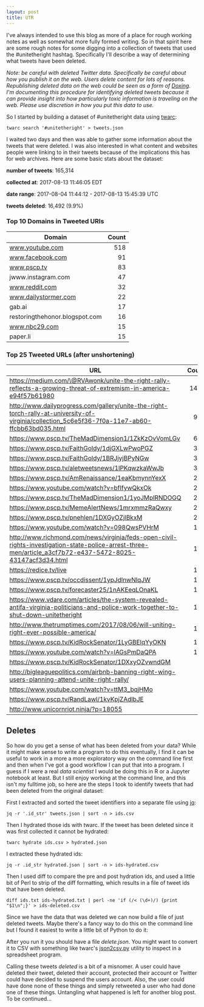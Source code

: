 ```yaml
---
layout: post
title: UTR
---
```


I've always intended to use this blog as more of a place for rough working notes
as well as somewhat more fully formed writing. So in that spirit here are some
rough notes for some digging into a collection of tweets that used the
#unitetheright hashtag. Specifically I'll describe a way of determining what
tweets have been deleted.

*Note: be careful with deleted Twitter data. Specifically be careful about
how you publish it on the web. Users delete content for lots of reasons.
Republishing deleted data on the web could be seen as a form of
[Doxing](https://en.wikipedia.org/wiki/Doxing). I'm documenting this procedure
for identifying deleted tweets because it can provide insight into how
particularly toxic information is traveling on the web. Please use discretion in
how you put this data to use.*

So I started by building a dataset of #unitetheright data using
[twarc](https://github.com/docnow/twarc):

    twarc search '#unitetheright' > tweets.json

I waited two days and then was able to gather some information about the
tweets that were deleted. I was also interested in what content and websites
people were linking to in their tweets because of the implications this has for
web archives. Here are some basic stats about the dataset:

**number of tweets**: 165,314

**collected at**: 2017-08-13 11:46:05 EDT

**date range**: 2017-08-04 11:44:12 - 2017-08-13 15:45:39 UTC

**tweets deleted**: 16,492 (9.9%)

### Top 10 Domains in Tweeted URls

| Domain                         | Count |
| ------------------------------ | -----:|
| www.youtube.com                | 518   |
| www.facebook.com               | 91    |
| www.pscp.tv                    | 83    |
| jwww.instagram.com             | 47    |
| www.reddit.com                 | 32    |
| www.dailystormer.com           | 22    |
| gab.ai                         | 17    |
| restoringthehonor.blogspot.com | 16    |
| www.nbc29.com                  | 15    |
| paper.li                       | 15    |

### Top 25 Tweeted URLs (after unshortening)

| URL | Count |
| ------------------------------------------------------------------- | -----:|
| https://medium.com/\@RVAwonk/unite-the-right-rally-reflects-a-growing-threat-of-extremism-in-america-e94f57b61980 | 1460 |
| http://www.dailyprogress.com/gallery/unite-the-right-torch-rally-at-university-of-virginia/collection_5c6e5f36-7f0a-11e7-ab60-ffcbb63bd035.html | 929 |
| https://www.pscp.tv/TheMadDimension1/1ZkKzOvVomLGv | 613 |
| https://www.pscp.tv/FaithGoldy/1djGXLwPwoPGZ | 384 |
| https://www.pscp.tv/FaithGoldy/1BRJjyjBPyNGw | 351 |
| https://www.pscp.tv/aletweetsnews/1lPKqwzkaWwJb | 338 |
| https://www.pscp.tv/AmRenaissance/1eaKbmynnYexX | 244 |
| https://www.youtube.com/watch?v=bfIfywQkxOk | 242 |
| https://www.pscp.tv/TheMadDimension1/1yoJMplRNDOGQ | 223 |
| https://www.pscp.tv/MemeAlertNews/1mrxmmzRaQwxy | 208 |
| https://www.pscp.tv/pnehlen/1DXGyOZjlBkxM | 202 |
| https://www.youtube.com/watch?v=098QwsPVHrM | 189 |
| http://www.richmond.com/news/virginia/feds-open-civil-rights-investigation-state-police-arrest-three-men/article_a3cf7b72-e437-5472-8025-43147acf3d34.html | 187 |
| https://redice.tv/live | 184 |
| https://www.pscp.tv/occdissent/1ypJdlnwNlqJW | 167 |
| https://www.pscp.tv/forecaster25/1nAKEeqLOnaKL | 143 |
| https://www.vdare.com/articles/the-system-revealed-antifa-virginia-politicians-and-police-work-together-to-shut-down-unitetheright | 127 |
| http://www.thetrumptimes.com/2017/08/06/will-uniting-right-ever-possible-america/ | 123 |
| https://www.pscp.tv/KidRockSenator/1LyGBElqYyOKN | 107 |
| https://www.youtube.com/watch?v=lAGsPmDaQPA | 100 |
| https://www.pscp.tv/KidRockSenator/1DXxyOZvwndGM | 99 |
| http://bigleaguepolitics.com/airbnb-banning-right-wing-users-planning-attend-unite-right-rally/ | 90 |
| https://www.youtube.com/watch?v=ttM3_bqjHMo | 87 |
| https://www.pscp.tv/RandLawl/1kvKpjZAdlbJE | 81 |
| http://www.unicornriot.ninja/?p=18055 | 80 |

## Deletes

So how do you get a sense of what has been deleted from your data?
While it might make sense to write a program to do this eventually, I find it
can be useful to work in a more a more exploratory way on the command line
first and then when I've got a good workflow I can put that into a program. I
guess if I were a real *data scientist* I would be doing this in R or a Jupyter
notebook at least. But I still enjoy working at the command line, and this
isn't my fulltime job, so here are the steps I took to identify tweets that
had been deleted from the original dataset:

First I extracted and sorted the tweet identifiers into a separate file using
[jq](https://stedolan.github.io/jq/):

    jq -r '.id_str' tweets.json | sort -n > ids.csv

Then I hydrated those ids with twarc. If the tweet has been deleted since
it was first collected it cannot be hydrated:

    twarc hydrate ids.csv > hydrated.json

I extracted these hydrated ids:

    jq -r .id_str hydrated.json | sort -n > ids-hydrated.csv

Then I used diff to compare the pre and post hydration ids, and used a little
bit of Perl to strip of the diff formatting, which results in a file of tweet
ids that have been deleted.

    diff ids.txt ids-hydrated.txt | perl -ne 'if (/< (\d+)/) {print "$1\n";}' > ids-deleted.csv

Since we have the data that was deleted we can now build a file of just deleted
tweets. Maybe there's a fancy way to do this on the command line but I found
it easiest to write a little bit of Python to do it:

<script src="https://gist.github.com/edsu/909cf8dfcc14b6dff7b879db4491c049.js"></script>

After you run it you should have a file *delete.json*. You might want to convert
it to CSV with something like twarc's
[json2csv.py](https://github.com/DocNow/twarc/blob/master/utils/json2csv.py)
utility to inspect in a spreadsheet program.

Calling these tweets *deleted* is a bit of a misnomer. A user could have deleted
their tweet, deleted their account, protected their account or Twitter could
have decided to suspend the users account. Also, the user could have done none
of these things and simply retweeted a user who had done one of these things.
Untangling what happened is left for another blog post. To be continued...
